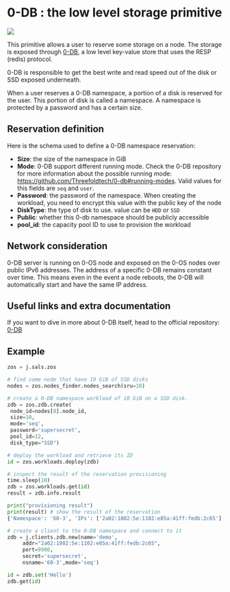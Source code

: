 # 0-DB : the low level storage primitive

![](0db_head.png)

This primitive allows a user to reserve some storage on a node. The storage is exposed through [0-DB](https://github.com/Threefoldtech/0-DB), a low level key-value store that uses the RESP (redis) protocol.

0-DB is responsible to get the best write and read speed out of the disk or SSD exposed underneath.

When a user reserves a 0-DB namespace, a portion of a disk is reserved for the user. This portion of disk is called a namespace. A namespace is protected by a password and has a certain size.

## Reservation definition

Here is the schema used to define a 0-DB namespace reservation:

- **Size**: the size of the namespace in GiB
- **Mode**: 0-DB support different running mode. Check the 0-DB repository for more information about the possible running mode: https://github.com/Threefoldtech/0-db#running-modes. Valid values for this fields are `seq` and `user`.
- **Password**: the password of the namespace. When creating the workload, you need to encrypt this value with the public key of the node
- **DiskType**: the type of disk to use. value can be `HDD` or `SSD`
- **Public**: whether this 0-db namespace should be publicly accessible
- **pool_id**: the capacity pool ID to use to provision the workload

## Network consideration

0-DB server is running on 0-OS node and exposed on the 0-OS nodes over public IPv6 addresses. The address of a specific 0-DB remains constant over time. This means even in the event a node reboots, the 0-DB will automatically start and have the same IP address.

## Useful links and extra documentation

If you want to dive in more about 0-DB itself, head to the official repository: [0-DB](https://github.com/Threefoldtech/0-DB)

## Example

```python
zos = j.sals.zos

# find some node that have 10 GiB of SSD disks
nodes = zos.nodes_finder.nodes_search(sru=10)

# create a 0-DB namespace workload of 10 GiB on a SSD disk.
zdb = zos.zdb.create(
 node_id=nodes[0].node_id,
 size=10,
 mode='seq',
 password='supersecret',
 pool_id=12,
 disk_type="SSD")

# deploy the workload and retrieve its ID
id = zos.workloads.deploy(zdb)

# inspect the result of the reservation provisioning
time.sleep(10)
zdb = zos.workloads.get(id)
result = zdb.info.result

print("provisioning result")
print(result) # show the result of the reservation
{'Namespace': '60-3', 'IPs': ['2a02:1802:5e:1102:e85a:41ff:fedb:2c65'], 'Port': 9900}

# create a client to the 0-DB namespace and connect to it
zdb = j.clients.zdb.new(name='demo',
     addr="2a02:1802:5e:1102:e85a:41ff:fedb:2c65",
     port=9900,
     secret='supersecret',
     nsname='60-3',mode='seq')

id = zdb.set('Hello')
zdb.get(id)
```

